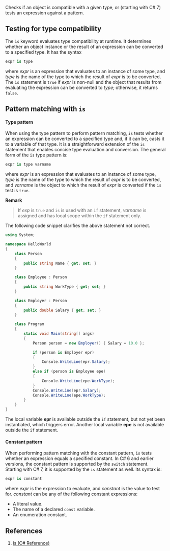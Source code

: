 Checks if an object is compatible with a given type, or (starting with C# 7) tests an expression against a pattern.

## Testing for type compatibility

The `is` keyword evaluates type compatibility at runtime. It determines whether an object instance or the result of an expression can be converted to a specified type. It has the syntax
```c#
expr is type
```
where *expr* is an expression that evaluates to an instance of some type, and *type* is the name of the type to which the result of *expr* is to be converted. The `is` statement is `true` if *expr* is non-null and the object that results from evaluating the expression can be converted to *type*; otherwise, it returns `false`.

## Pattern matching with `is`

#### Type pattern

When using the type pattern to perform pattern matching, `is` tests whether an expression can be converted to a specified type and, if it can be, casts it to a variable of that type. It is a straightforward extension of the `is` statement that enables concise type evaluation and conversion. The general form of the `is` type pattern is:
```c#
expr is type varname
``` 
where *expr* is an expression that evaluates to an instance of some type, *type* is the name of the type to which the result of *expr* is to be converted, and *varname* is the object to which the result of *expr* is converted if the `is` test is `true`.

**Remark**

> If *exp* is `true` and `is` is used with an `if` statement, *varname* is assigned and has local scope within the `if` statement only.

The following code snippet clarifies the above statement not correct.

```c#
using System;

namespace HelloWorld
{
    class Person
    {
        public string Name { get; set; }
    }

    class Employee : Person
    {
        public string WorkType { get; set; }
    }

    class Employer : Person
    {
        public double Salary { get; set; }
    }

    class Program
    {
        static void Main(string[] args)
        {
            Person person = new Employer() { Salary = 10.0 };

            if (person is Employer epr)
            {
                Console.WriteLine(epr.Salary);
            }
            else if (person is Employee epe)
            {
                Console.WriteLine(epe.WorkType);
            }
            Console.WriteLine(epr.Salary);
            Console.WriteLine(epe.WorkType);
        }
    }
}
```

The local variable **epr** is available outside the `if` statement, but not yet been instantiated, which triggers error. Another local variable **epe** is not available outside the `if` statement. 

#### Constant pattern

When performing pattern matching with the constant pattern, `is` tests whether an expression equals a specified constant. In C# 6 and earlier versions, the constant pattern is supported by the `switch` statement. Starting with C# 7, it is supported by the `is` statement as well. Its syntax is:
```c#
expr is constant
```
where *expr* is the expression to evaluate, and *constant* is the value to test for. *constant* can be any of the following constant expressions:
- A literal value.
- The name of a declared `const` variable.
- An enumeration constant.

## References

1. [is (C# Reference)](https://docs.microsoft.com/en-us/dotnet/csharp/language-reference/keywords/is)
<!--stackedit_data:
eyJoaXN0b3J5IjpbMTM4MjcyNjAyMF19
-->